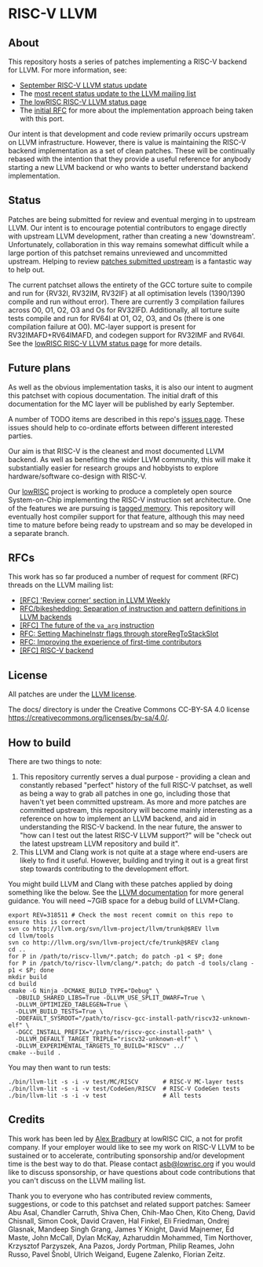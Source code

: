 # RISC-V LLVM
## About
This repository hosts a series of patches implementing a RISC-V backend for 
LLVM. For more information, see:
* [September RISC-V LLVM status
update](http://www.lowrisc.org/blog/2017/09/moving-risc-v-llvm-forwards/)
* The [most recent status update to the LLVM mailing 
list](http://lists.llvm.org/pipermail/llvm-dev/2017-August/116709.html)
* [The lowRISC RISC-V LLVM status page](http://www.lowrisc.org/llvm/status)
* The [initial 
RFC](http://lists.llvm.org/pipermail/llvm-dev/2016-August/103748.html) for 
more about the implementation approach being taken with this port.

Our intent is that development and code review primarily occurs upstream on 
LLVM infrastructure. However, there is value is maintaining the RISC-V backend 
implementation as a set of clean patches. These will be continually rebased 
with the intention that they provide a useful reference for anybody starting a 
new LLVM backend or who wants to better understand backend implementation.

## Status
Patches are being submitted for review and eventual merging in to upstream
LLVM. Our intent is to encourage potential contributors to engage directly 
with upstream LLVM development, rather than creating a new 'downstream'.
Unfortunately, collaboration in this way remains somewhat difficult while a 
large portion of this patchset remains unreviewed and uncommitted upstream.
Helping to review [patches submitted 
upstream](https://reviews.llvm.org/differential/?authors=asb&order=updated) is 
a fantastic way to help out.

The current patchset allows the entirety of the GCC torture suite to compile
and run for {RV32I, RV32IM, RV32IF} at all optimisation levels (1390/1390
compile and run without error). There are currently 3 compilation failures
across O0, O1, O2, O3 and Os for RV32IFD. Additionally, all torture suite
tests compile and run for RV64I at O1, O2, O3, and Os (there is one
compilation failure at O0). MC-layer support is present for
RV32IMAFD+RV64IMAFD, and codegen support for RV32IMF and RV64I. See the
[lowRISC RISC-V LLVM status page](http://www.lowrisc.org/llvm/status) for more
details.

## Future plans
As well as the obvious implementation tasks, it is also our intent to augment 
this patchset with copious documentation. The initial draft of this 
documentation for the MC layer will be published by early September.

A number of TODO items are described in this repo's [issues 
page](https://github.com/lowrisc/riscv-llvm/issues). These issues should help 
to co-ordinate efforts between different interested parties.

Our aim is that RISC-V is the cleanest and most documented LLVM backend. As 
well as benefiting the wider LLVM community, this will make it substantially 
easier for research groups and hobbyists to explore hardware/software 
co-design with RISC-V.

Our [lowRISC](http://www.lowrisc.org) project is working to produce a 
completely open source System-on-Chip implementing the RISC-V instruction set 
architecture. One of the features we are pursuing is [tagged 
memory](http://www.lowrisc.org/downloads/lowRISC-memo-2014-001.pdf). This 
repository will eventually host compiler support for that feature, although 
this may need time to mature before being ready to upstream and so may be 
developed in a separate branch.

## RFCs
This work has so far produced a number of request for comment (RFC) threads on 
the LLVM mailing list:
* [[RFC] 'Review corner' section in LLVM
Weekly](http://lists.llvm.org/pipermail/llvm-dev/2017-August/116898.html)
* [RFC/bikeshedding: Separation of instruction and pattern definitions in LLVM 
backends](http://lists.llvm.org/pipermail/llvm-dev/2017-August/116635.html)
* [[RFC] The future of the `va_arg`
instruction](http://lists.llvm.org/pipermail/llvm-dev/2017-August/116337.html)
* [RFC: Setting MachineInstr flags through 
storeRegToStackSlot](http://lists.llvm.org/pipermail/llvm-dev/2017-February/110281.html)
* [RFC: Improving the experience of first-time 
contributors](http://lists.llvm.org/pipermail/llvm-dev/2016-November/106696.html)
* [[RFC] RISC-V 
backend](http://lists.llvm.org/pipermail/llvm-dev/2016-August/103748.html)

## License
All patches are under the [LLVM 
license](http://llvm.org/docs/DeveloperPolicy.html#license).

The docs/ directory is under the Creative Commons CC-BY-SA 4.0 license
<https://creativecommons.org/licenses/by-sa/4.0/>.

## How to build
There are two things to note:

1. This repository currently serves a dual purpose - providing a clean and 
constantly rebased "perfect" history of the full RISC-V patchset, as well as 
being a way to grab all patches in one go, including those that haven't yet 
been committed upstream. As more and more patches are committed upstream, this 
repository will become mainly interesting as a reference on how to implement 
an LLVM backend, and aid in understanding the RISC-V backend. In the near 
future, the answer to "how can I test out the latest RISC-V LLVM support?" 
will be "check out the latest upstream LLVM repository and build it".
2. This LLVM and Clang work is not quite at a stage where end-users are likely 
to find it useful. However, building and trying it out is a great first step 
towards contributing to the development effort.

You might build LLVM and Clang with these patches applied by doing something 
like the below. See the [LLVM 
documentation](http://llvm.org/docs/GettingStarted.html) for more general 
guidance. You will need ~7GiB space for a debug build of LLVM+Clang.

    export REV=318511 # Check the most recent commit on this repo to ensure this is correct
    svn co http://llvm.org/svn/llvm-project/llvm/trunk@$REV llvm
    cd llvm/tools
    svn co http://llvm.org/svn/llvm-project/cfe/trunk@$REV clang
    cd ..
    for P in /path/to/riscv-llvm/*.patch; do patch -p1 < $P; done
    for P in /patch/to/riscv-llvm/clang/*.patch; do patch -d tools/clang -p1 < $P; done
    mkdir build
    cd build
    cmake -G Ninja -DCMAKE_BUILD_TYPE="Debug" \
      -DBUILD_SHARED_LIBS=True -DLLVM_USE_SPLIT_DWARF=True \
      -DLLVM_OPTIMIZED_TABLEGEN=True \
      -DLLVM_BUILD_TESTS=True \
      -DDEFAULT_SYSROOT="/path/to/riscv-gcc-install-path/riscv32-unknown-elf" \
      -DGCC_INSTALL_PREFIX="/path/to/riscv-gcc-install-path" \
      -DLLVM_DEFAULT_TARGET_TRIPLE="riscv32-unknown-elf" \
      -DLLVM_EXPERIMENTAL_TARGETS_TO_BUILD="RISCV" ../
    cmake --build .

You may then want to run tests:

    ./bin/llvm-lit -s -i -v test/MC/RISCV       # RISC-V MC-layer tests
    ./bin/llvm-lit -s -i -v test/CodeGen/RISCV  # RISC-V CodeGen tests
    ./bin/llvm-lit -s -i -v test                # All tests

## Credits
This work has been led by [Alex Bradbury](https://twitter.com/asbradbury) at 
lowRISC CIC, a not for profit company. If your employer would like to see my 
work on RISC-V LLVM to be sustained or to accelerate, contributing sponsorship 
and/or development time is the best way to do that.
Please contact asb@lowrisc.org if you would like to discuss sponsorship, or 
have questions about code contributions that you can't discuss on the LLVM 
mailing list.

Thank you to everyone who has contributed review comments, suggestions, or
code to this patchset and related support patches: Sameer Abu Asal, Chandler
Carruth, Shiva Chen, Chih-Mao Chen, Kito Cheng, David Chisnall, Simon Cook,
David Craven, Hal Finkel, Eli Friedman, Ondrej Glasnak, Mandeep Singh Grang,
James Y Knight, David Majnemer, Ed Maste, John McCall, Dylan McKay, Azharuddin
Mohammed, Tim Northover, Krzysztof Parzyszek, Ana Pazos, Jordy Portman, Philip
Reames, John Russo, Pavel Šnobl, Ulrich Weigand, Eugene Zalenko, Florian
Zeitz.
